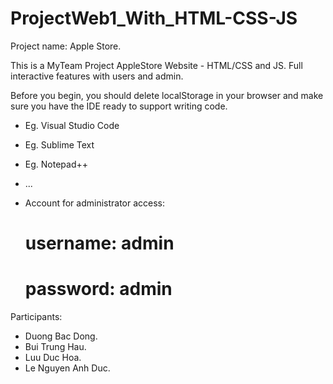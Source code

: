 # ProjectWeb1_With_HTML-CSS-JS
Project name: Apple Store.

This is a MyTeam Project AppleStore Website - HTML/CSS and JS. 
Full interactive features with users and admin.

Before you begin, you should delete localStorage in your browser 
and make sure you have the IDE ready to support writing code.

* Eg. Visual Studio Code
* Eg. Sublime Text
* Eg. Notepad++
* ...

* Account for administrator access:
  # username: admin
  # password: admin


Participants:
- Duong Bac Dong.
- Bui Trung Hau.
- Luu Duc Hoa.
- Le Nguyen Anh Duc.
